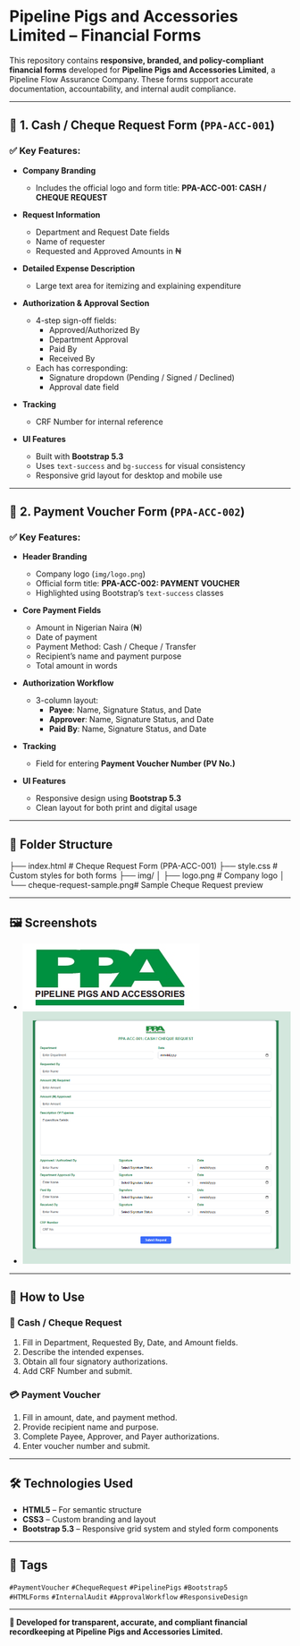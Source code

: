 # Pipeline Pigs and Accessories Limited – Financial Forms

This repository contains **responsive, branded, and policy-compliant financial forms** developed for **Pipeline Pigs and Accessories Limited**, a Pipeline Flow Assurance Company. These forms support accurate documentation, accountability, and internal audit compliance.

---

## 📄 1. Cash / Cheque Request Form (`PPA-ACC-001`)

### ✅ Key Features:

- **Company Branding**
  - Includes the official logo and form title: **PPA-ACC-001: CASH / CHEQUE REQUEST**

- **Request Information**
  - Department and Request Date fields
  - Name of requester
  - Requested and Approved Amounts in ₦

- **Detailed Expense Description**
  - Large text area for itemizing and explaining expenditure

- **Authorization & Approval Section**
  - 4-step sign-off fields:
    - Approved/Authorized By
    - Department Approval
    - Paid By
    - Received By
  - Each has corresponding:
    - Signature dropdown (Pending / Signed / Declined)
    - Approval date field

- **Tracking**
  - CRF Number for internal reference

- **UI Features**
  - Built with **Bootstrap 5.3**
  - Uses `text-success` and `bg-success` for visual consistency
  - Responsive grid layout for desktop and mobile use

---

## 📄 2. Payment Voucher Form (`PPA-ACC-002`)

### ✅ Key Features:

- **Header Branding**
  - Company logo (`img/logo.png`)
  - Official form title: **PPA-ACC-002: PAYMENT VOUCHER**
  - Highlighted using Bootstrap’s `text-success` classes

- **Core Payment Fields**
  - Amount in Nigerian Naira (₦)
  - Date of payment
  - Payment Method: Cash / Cheque / Transfer
  - Recipient’s name and payment purpose
  - Total amount in words

- **Authorization Workflow**
  - 3-column layout:
    - **Payee**: Name, Signature Status, and Date
    - **Approver**: Name, Signature Status, and Date
    - **Paid By**: Name, Signature Status, and Date

- **Tracking**
  - Field for entering **Payment Voucher Number (PV No.)**

- **UI Features**
  - Responsive design using **Bootstrap 5.3**
  - Clean layout for both print and digital usage

---

## 📂 Folder Structure

├── index.html # Cheque Request Form (PPA-ACC-001)
├── style.css # Custom styles for both forms
├── img/
│ ├── logo.png # Company logo
│ └── cheque-request-sample.png# Sample Cheque Request preview


---

## 🖼️ Screenshots


- ![Logo Preview](img/logo.png)
- ![Cheque Request Sample](img/shot1.png)

---

## 🚀 How to Use

### 🧾 Cash / Cheque Request
1. Fill in Department, Requested By, Date, and Amount fields.
2. Describe the intended expenses.
3. Obtain all four signatory authorizations.
4. Add CRF Number and submit.

### 💳 Payment Voucher
1. Fill in amount, date, and payment method.
2. Provide recipient name and purpose.
3. Complete Payee, Approver, and Payer authorizations.
4. Enter voucher number and submit.

---

## 🛠 Technologies Used

- **HTML5** – For semantic structure
- **CSS3** – Custom branding and layout
- **Bootstrap 5.3** – Responsive grid system and styled form components

---

## 🔖 Tags

`#PaymentVoucher` `#ChequeRequest` `#PipelinePigs` `#Bootstrap5`  
`#HTMLForms` `#InternalAudit` `#ApprovalWorkflow` `#ResponsiveDesign`

---

**📌 Developed for transparent, accurate, and compliant financial recordkeeping at Pipeline Pigs and Accessories Limited.**
